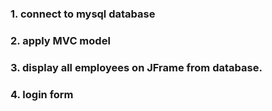 ### 1. connect to mysql database
### 2. apply MVC model
### 3. display all employees on JFrame from database.
### 4. login form
